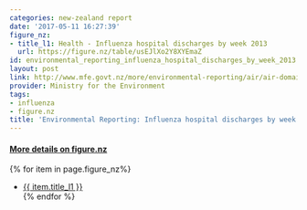 ```yaml
---
categories: new-zealand report
date: '2017-05-11 16:27:39'
figure_nz:
- title_l1: Health - Influenza hospital discharges by week 2013
  url: https://figure.nz/table/usEJlXo2Y8XYEmaZ
id: environmental_reporting_influenza_hospital_discharges_by_week_2013
layout: post
link: http://www.mfe.govt.nz/more/environmental-reporting/air/air-domain-report-2014/data-and-supporting-information/data-files
provider: Ministry for the Environment
tags:
- influenza
- figure.nz
title: 'Environmental Reporting: Influenza hospital discharges by week 2013'
---
```


<h4><u> More details on figure.nz</u></h4>
{% for item in page.figure_nz%}
<ul class="post-list-l2">
    <li><a href="{{ item.url }}">{{ item.title_l1 }}</a></li>
{% endfor %}
</ul>